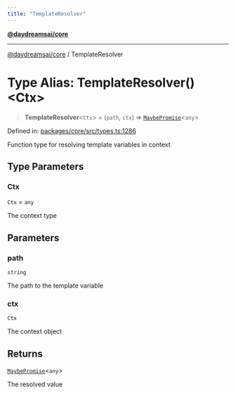 ```yaml
---
title: "TemplateResolver"
---
```


[**@daydreamsai/core**](./api-reference.md)

***

[@daydreamsai/core](./api-reference.md) / TemplateResolver

# Type Alias: TemplateResolver()\<Ctx\>

> **TemplateResolver**\<`Ctx`\> = (`path`, `ctx`) => [`MaybePromise`](./MaybePromise.md)\<`any`\>

Defined in: [packages/core/src/types.ts:1286](https://github.com/dojoengine/daydreams/blob/612e9304717c546d301f9cac8c204de734cac957/packages/core/src/types.ts#L1286)

Function type for resolving template variables in context

## Type Parameters

### Ctx

`Ctx` = `any`

The context type

## Parameters

### path

`string`

The path to the template variable

### ctx

`Ctx`

The context object

## Returns

[`MaybePromise`](./MaybePromise.md)\<`any`\>

The resolved value
